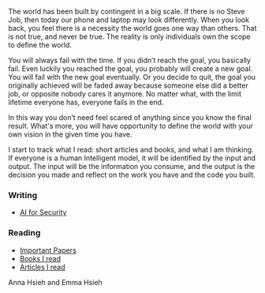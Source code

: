 The world has been built by contingent in a big scale. If there is no Steve Job, then today our phone and laptop may look differently. When you look back, you feel there is a necessity the world goes one way than others. That is not true, and never be true. The reality is only individuals own the scope to define the world. 

You will always fail with the time. If you didn’t reach the goal, you basically fail. Even luckily you reached the goal, you probably will create a new goal. You will fail with the new goal eventually. Or you decide to quit, the goal you originally achieved will be faded away because someone else did a better job, or opposite nobody cares it anymore. No matter what, with the limit lifetime everyone has, everyone fails in the end. 

In this way you don’t need feel scared of anything since you know the final result. What's more, you will have opportunity to define the world with your own vision in the given time you have.

I start to track what I read: short articles and books, and what I am thinking. If everyone is a human Intelligent model, it will be identified by the input and output. The input will be the information you consume, and the output is the decision you made and reflect on the work you have and the code you built.

### Writing
- [AI for Security](writing/AI_4_security_survey.md)

### Reading 
* [Important Papers](papers.md)
* [Books I read](Book_2020.md)
* [Articles I read](Articles_2020.md)

Anna Hsieh and Emma Hsieh